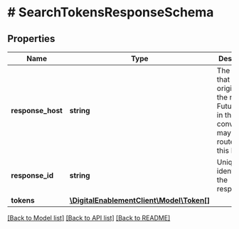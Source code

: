 # # SearchTokensResponseSchema

## Properties

Name | Type | Description | Notes
------------ | ------------- | ------------- | -------------
**response_host** | **string** | The host that originated the request. Future calls in the same conversation may be routed to this host. | [optional]
**response_id** | **string** | Unique identifier for the response. | [optional]
**tokens** | [**\DigitalEnablementClient\Model\Token[]**](Token.md) |  | [optional]

[[Back to Model list]](../../README.md#models) [[Back to API list]](../../README.md#endpoints) [[Back to README]](../../README.md)
